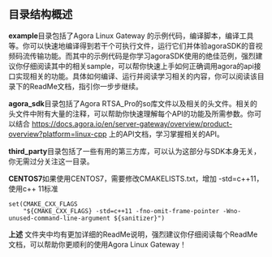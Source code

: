 
## 目录结构概述

**example**目录包括了Agora Linux Gateway 的示例代码，编译脚本，编译工具等。你可以快速地编译得到若干个可执行文件，运行它们并体验agoraSDK的音视频码流传输功能。而其中的示例代码是你学习agoraSDK使用的绝佳范例，强烈建议你仔细阅读其中的相关sample，可以帮你快速上手如何正确调用agora的api接口实现相关的功能。具体如何编译、运行并阅读学习相关的内容，你可以阅读该目录下的ReadMe文档，指引你一步步继续。

**agora_sdk**目录包括了Agora RTSA_Pro的so库文件以及相关的头文件。相关的头文件中附有大量的注释，可以帮助你快速理解每个API的功能及所需参数。你可以结合 https://docs.agora.io/en/server-gateway/overview/product-overview?platform=linux-cpp  上的API文档，学习掌握相关的API。

**third_party**目录包括了一些有用的第三方库，可以认为这部分与SDK本身无关，你无需过分关注这一目录。

**CENTOS7**如果使用CENTOS7，需要修改CMAKELISTS.txt，增加 -std=c++11， 使用c++ 11标准
```
set(CMAKE_CXX_FLAGS
    "${CMAKE_CXX_FLAGS} -std=c++11 -fno-omit-frame-pointer -Wno-unused-command-line-argument ${sanitizer}")

```
**上述** 文件夹中均有更加详细的ReadMe说明，强烈建议你仔细阅读每个ReadMe文档，可以帮助你更顺利的使用Agora Linux Gateway！